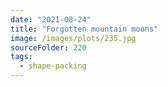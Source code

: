 ```yaml
---
date: "2021-08-24"
title: "Forgotten mountain moons"
image: /images/plots/235.jpg
sourceFolder: 220
tags:
  - shape-packing
---
```

